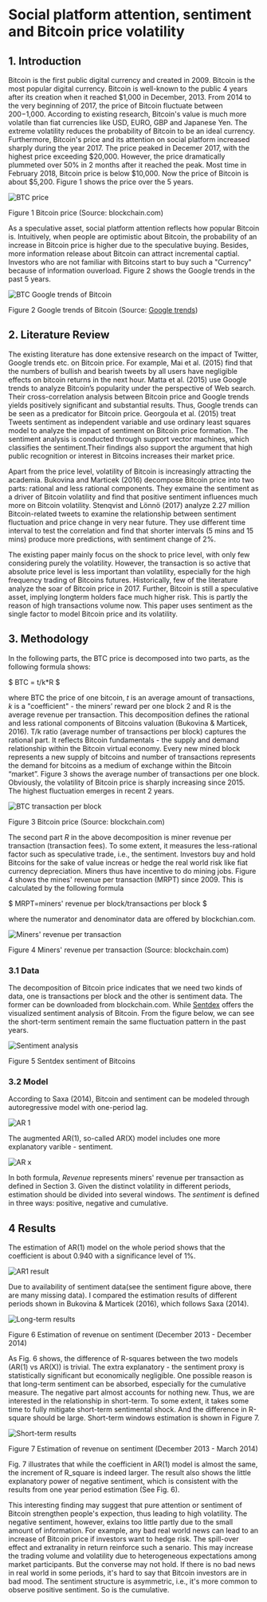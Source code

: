 # Social platform attention, sentiment and Bitcoin price volatility

## 1. Introduction

Bitcoin is the first public digital currency and created in 2009. Bitcoin is the most popular digital currency. Bitcoin is well-known to the public 4 years after its creation when it reached $1,000 in December, 2013. From 2014 to the very beginning of 2017, the price of Bitcoin fluctuate between $200-$1,000. According to existing research, Bitcoin's value is much more volatile than fiat currencies like USD, EURO, GBP and Japanese Yen. The extreme volatility reduces the probability of Bitcoin to be an ideal currency. Furthermore, Bitcoin's price and its attention on social platform increased sharply during the year 2017. The price peaked in Decemer 2017, with the highest price exceeding $20,000. However, the price dramatically plummeted over 50% in 2 months after it reached the peak. Most time in February 2018, Bitcoin price is below $10,000. Now the price of Bitcoin is about $5,200. Figure 1 shows the price over the 5 years.

![BTC price](images/market_price.png)

Figure 1 Bitcoin price (Source: blockchain.com)

As a speculative asset, social platform attention reflects how popular Bitcoin is. Intuitively, when people are optimistic about Bitcoin, the probability of an increase in Bitcoin price is higher due to the speculative buying. Besides, more information release about Bitcoin can attract incremental captial. Investors who are not familiar with Bitcoins start to buy such a "Currency" because of information ouverload. Figure 2 shows the Google trends in the past 5 years.

![BTC Google trends of Bitcoin](images/trends.png)

Figure 2 Google trends of Bitcoin (Source: [Google trends](https://trends.google.com/trends/explore?date=today%205-y&q=bitcoin))

## 2. Literature Review

The existing literature has done extensive research on the impact of Twitter, Google trends etc. on Bitcoin price. For example, Mai et al. (2015) find that the numbers of bullish and bearish tweets by all users have negligible effects on bitcoin returns in the next hour. Matta et al. (2015) use Google trends to analyze Bitcoin’s popularity under the perspective of Web search. Their cross-correlation analysis between Bitcoin price and Google trends yields positively significant and substantial results. Thus, Google trends can be seen as a predicator for Bitcoin price. Georgoula et al. (2015) treat Tweets sentiment as independent variable and use ordinary least squares model to analyze the impact of sentiment on Bitcoin price formation. The sentiment analysis is conducted through support vector machines, which classifies the sentiment.Their findings also support the argument that high public recognition or interest in Bitcoins increases their market price.

Apart from the price level, volatility of Bitcoin is increasingly attracting the academia. Bukovina and Marticek (2016) decompose Bitcoin price into two parts: rational and less rational components. They exmaine the sentiment as a driver of Bitcoin volatility and find that positive sentiment influences much more on Bitcoin volatility. Stenqvist and Lönnö (2017) analyze 2.27 million Bitcoin-related tweets to examine the relationship between sentiment fluctuation and price change in very near future. They use different time interval to test the correlation and find that shorter intervals (5 mins and 15 mins) produce more predictions, with sentiment change of 2%.

The existing paper mainly focus on the shock to price level, with only few considering purely the volatility. However, the transaction is so active that absolute price level is less important than volatility, especially for the high frequency trading of Bitcoins futures. Historically, few of the literature analyze the soar of Bitcoin price in 2017. Further, Bitcoin is still a speculative asset, implying longterm holders face much higher risk. This is partly the reason of high transactions volume now. This paper uses sentiment as the single factor to model Bitcoin price and its volatility.

## 3. Methodology

In the following parts, the BTC price is decomposed into two parts, as the following formula shows:

$ BTC = t/k*R $

where BTC the price of one bitcoin, *t* is an average amount of transactions, *k* is a "coefficient" - the miners’ reward per one block 2 and R is the average revenue per transaction. This decomposition defines the rational and less rational components of Bitcoins valuation (Bukovina & Marticek, 2016). T/k ratio (average number of transactions per block) captures the rational part. It reflects Bitcoin fundamentals - the supply and demand relationship within the Bitcoin virtual economy. Every new mined block represents a new supply of bitcoins and number of transactions represents the demand for bitcoins as a medium of exchange within the Bitcoin “market”. Figure 3 shows the average number of transactions per one block. Obviously, the volatility of Bitcoin price is sharply increasing since 2015. The highest fluctuation emerges in recent 2 years.

![BTC transaction per block](images/transactions_per_block.png)

Figure 3 Bitcoin price (Source: blockchain.com)

The second part *R* in the above decomposition is miner revenue per transaction (transaction fees). To some extent, it measures the less-rational factor such as speculative trade, i.e., the sentiment. Investors buy and hold Bitcoins for the sake of value increas or hedge the real world risk like fiat currency depreciation. Miners thus have incentive to do mining jobs. Figure 4 shows the mines' revenue per transaction (MRPT) since 2009. This is calculated by the following formula

$ MRPT=miners' revenue per block/transactions per block $

where the numerator and denominator data are offered by blockchian.com.

![Miners' revenue per transaction](images/miners_revenue_per_transaction.png)

Figure 4 Miners' revenue per transaction (Source: blockchain.com)

### 3.1 Data

The decomposition of Bitcoin price indicates that we need two kinds of data, one is transactions per block and the other is sentiment data. The former can be downloaded from blockchain.com. While [Sentdex](http://sentdex.com/financial-analysis/?i=BTCUSD&tf=all) offers the visualized sentiment analysis of Bitcoin. From the figure below, we can see the short-term sentiment remain the same fluctuation pattern in the past years.

![Sentiment analysis](images/sentiment.jpg)

Figure 5 Sentdex sentiment of Bitcoins

### 3.2 Model

According to Saxa (2014), Bitcoin and sentiment can be modeled through autoregressive model with one-period lag.

![AR 1](images/ar1.jpg)

The augmented AR(1), so-called AR(X) model includes one more explanatory varible - sentiment.

![AR x](images/arx.jpg)

In both formula, *Revenue* represents miners' revenue per transaction as defined in Section 3. Given the distinct volatility in different periods, estimation should be divided into several windows. The *sentiment* is defined in three ways: positive, negative and cumulative.

## 4 Results

The estimation of AR(1) model on the whole period shows that the coefficient is about 0.940 with a significance level of 1%.

![AR1 result](images/ar1_result.jpg)

Due to availability of sentiment data(see the sentiment figure above, there are many missing data). I compared the estimation results of different periods shown in Bukovina & Marticek (2016), which follows Saxa (2014).

![Long-term results](images/long-term.jpg)

Figure 6 Estimation of revenue on sentiment (December 2013 - December 2014)

As Fig. 6 shows, the difference of R-squares between the two models (AR(1) vs AR(X)) is trivial. The extra explanatory - the sentiment proxy is statistically significant but economically negligible. One possible reason is that long-term sentiment can be absorbed, especially for the cumulative measure. The negative part almost accounts for nothing new. Thus, we are interested in the relationship in short-term. To some extent, it takes some time to fully mitigate short-term sentimental shock. And the difference in R-square should be large. Short-term windows estimation is shown in Figure 7.

![Short-term results](images/short-term.jpg)

Figure 7 Estimation of revenue on sentiment (December 2013 - March 2014)

Fig. 7 illustrates that while the coefficient in AR(1) model is almost the same, the increment of R_square is indeed larger. The result also shows the little explanatory power of negative sentiment, which is consistent with the results from one year period estimation (See Fig. 6). 

This interesting finding may suggest that pure attention or sentiment of Bitcoin strengthen people's expection, thus leading to high volatility. The negative sentiment, however, exlains too little partly due to the small amount of information. For example, any bad real world news can lead to an increase of Bitcoin price if investors want to hedge risk. The spill-over effect and extranality in return reinforce such a senario. This may increase the trading volume and volatility due to heterogeneous expectations among market participants. But the converse may not hold. If there is no bad news in real world in some periods, it's hard to say that Bitcoin investors are in bad mood. The sentiment structure is asymmetric, i.e., it's more common to observe positive sentiment. So is the cumulative.